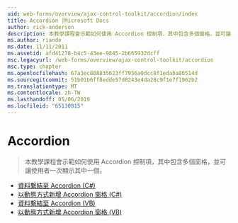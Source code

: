 ```yaml
---
uid: web-forms/overview/ajax-control-toolkit/accordion/index
title: Accordion |Microsoft Docs
author: rick-anderson
description: 本教學課程會示範如何使用 Accordion 控制項，其中包含多個窗格，並可讓使用者一次顯示其中一個。
ms.author: riande
ms.date: 11/11/2011
ms.assetid: afd41278-b4c5-43ee-9845-2b665932dcff
msc.legacyurl: /web-forms/overview/ajax-control-toolkit/accordion
msc.type: chapter
ms.openlocfilehash: 67a3ec808835623ff7956a0dcc8f1edaba86514d
ms.sourcegitcommit: 51b01b6ff8edde57d8243e4da28c9f1e7f1962b2
ms.translationtype: MT
ms.contentlocale: zh-TW
ms.lasthandoff: 05/06/2019
ms.locfileid: "65130815"
---
```

# <a name="accordion"></a>Accordion

> 本教學課程會示範如何使用 Accordion 控制項，其中包含多個窗格，並可讓使用者一次顯示其中一個。

- [資料繫結至 Accordion (C#)](databinding-to-an-accordion-cs.md)
- [以動態方式新增 Accordion 窗格 (C#)](dynamically-adding-an-accordion-pane-cs.md)
- [資料繫結至 Accordion (VB)](databinding-to-an-accordion-vb.md)
- [以動態方式新增 Accordion 窗格 (VB)](dynamically-adding-an-accordion-pane-vb.md)
